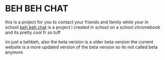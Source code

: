# BEH BEH CHAT

this is a project for you to contact your friends and family while your in school [beh beh chat](https://behbehchat.github.io/SYBAU.github.io/) is a project i created in school
on a school chromebook and its pretty cool fr so tuff


im just a behbeh, also the beta version is a older beta version the current website is a more updated version of the beta version so its not called beta anymore
